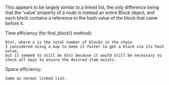 
This appears to be largely similar to a linked list, the only difference being 
that the 'value' property of a node is instead an entire Block object, 
and each block contains a reference to the hash value of the block 
that came before it.

Time efficiency (for find_block() method): 

    O(n), where n is the total number of blocks in the chain
    I considered using a map to make it faster to get a block via its hash value,
    but it seemed to still be O(n) because it would still be necessary to 
    check all keys to ensure the desired item exists. 

Space efficiency:

    Same as normal linked list.